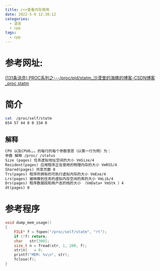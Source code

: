 ```yaml
---
title: c++查看内存使用
date: 2022-5-9 12:30:12
categories:
  - 语言
  - cpp
tags:
  - cpp
---
```


# 参考网址:

 [(131条消息) PROC系列之---/proc/pid/statm_沙漠里的海豚的博客-CSDN博客_proc statm](https://blog.csdn.net/zjl_1026_2001/article/details/2294072?ops_request_misc=%7B%22request%5Fid%22%3A%22165208801016781667894376%22%2C%22scm%22%3A%2220140713.130102334.pc%5Fall.%22%7D&request_id=165208801016781667894376&biz_id=0&utm_medium=distribute.pc_search_result.none-task-blog-2~all~first_rank_ecpm_v1~rank_v31_ecpm-4-2294072-null-null.142^v9^pc_search_result_cache,157^v4^control&utm_term=%2Fproc%2Fself%2Fstatm&spm=1018.2226.3001.4187) 

# 简介

```sh
cat  /proc/self/statm
654 57 44 0 0 334 0
```

## 解释

```txt
CPU 以及CPU0。。。的每行的每个参数意思（以第一行为例）为：
参数 解释 /proc/ /status
Size (pages) 任务虚拟地址空间的大小 VmSize/4
Resident(pages) 应用程序正在使用的物理内存的大小 VmRSS/4
Shared(pages) 共享页数 0
Trs(pages) 程序所拥有的可执行虚拟内存的大小 VmExe/4
Lrs(pages) 被映像到任务的虚拟内存空间的库的大小 VmLib/4
Drs(pages) 程序数据段和用户态的栈的大小 （VmData+ VmStk ）4
dt(pages) 0 
```

# 参考程序

```cc
void dump_mem_usage()
{
    FILE* f = fopen("/proc/self/statm", "rt");
    if (!f) return;
    char   str[300];
    size_t n = fread(str, 1, 200, f);
    str[n]   = 0;
    printf("MEM: %s\n", str);
    fclose(f);
}
```

